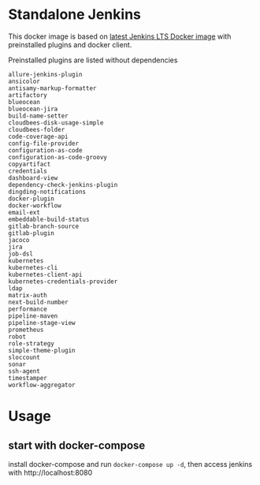 # Standalone Jenkins
This docker image is based on [latest Jenkins LTS Docker image](https://www.jenkins.io/changelog-stable/) with preinstalled plugins and docker client.


Preinstalled plugins are listed without dependencies
```
allure-jenkins-plugin
ansicolor
antisamy-markup-formatter
artifactory
blueocean
blueocean-jira
build-name-setter
cloudbees-disk-usage-simple
cloudbees-folder
code-coverage-api
config-file-provider
configuration-as-code
configuration-as-code-groovy
copyartifact
credentials
dashboard-view
dependency-check-jenkins-plugin
dingding-notifications
docker-plugin
docker-workflow
email-ext
embeddable-build-status
gitlab-branch-source
gitlab-plugin
jacoco
jira
job-dsl
kubernetes
kubernetes-cli
kubernetes-client-api
kubernetes-credentials-provider
ldap
matrix-auth
next-build-number
performance
pipeline-maven
pipeline-stage-view
prometheus
robot
role-strategy
simple-theme-plugin
sloccount
sonar
ssh-agent
timestamper
workflow-aggregator
```

# Usage

## start with docker-compose
install docker-compose and run `docker-compose up -d`, then access jenkins with http://localhost:8080
